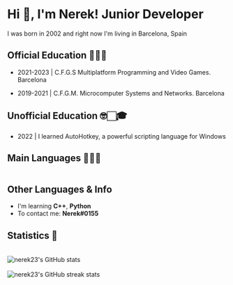 
<h1 align="left">Hi 👋, I'm Nerek! Junior Developer</h1>
<p align="left">I was born in 2002 and right now I'm living in Barcelona, Spain</p>

<h2 align="left">Official Education 👨🏻‍🎓</h2>
<ul dir="auto">
<li>
<p dir="auto">2021-2023 | C.F.G.S Multiplatform Programming and Video Games. Barcelona</p>

</li>
<li>

<p dir="auto">2019-2021 | C.F.G.M. Microcomputer Systems and Networks. Barcelona</p>
</li>
</ul>

<h2 align="left">Unofficial Education 🤓🏻‍🎓</h2>
<ul dir="auto">
<li>
<p dir="auto">2022 | I learned AutoHotkey, a powerful scripting language for Windows</p>

</li>
</ul>

<h2 align="left">Main Languages 👨🏻‍💻</h2>
<p dir="auto"><a target="_blank" rel="noopener noreferrer nofollow" href="https://camo.githubusercontent.com/256f498d9e3128b19f8cb5558884749179db9118aaa6e31d3f7c5da34edf5c8c/68747470733a2f2f696d672e736869656c64732e696f2f62616467652f632532332532302d2532333233393132302e7376673f267374796c653d666f722d7468652d6261646765266c6f676f3d632d7368617270266c6f676f436f6c6f723d7768697465"><img src="https://camo.githubusercontent.com/256f498d9e3128b19f8cb5558884749179db9118aaa6e31d3f7c5da34edf5c8c/68747470733a2f2f696d672e736869656c64732e696f2f62616467652f632532332532302d2532333233393132302e7376673f267374796c653d666f722d7468652d6261646765266c6f676f3d632d7368617270266c6f676f436f6c6f723d7768697465" alt="" style="max-width: 100%;"></a><a target="_blank" rel="noopener noreferrer nofollow" href="https://camo.githubusercontent.com/7858f416aa93ee56048ca2eb473bdde10002398fc4ff05e08faf6cb3cbb5bce1/68747470733a2f2f696d672e736869656c64732e696f2f62616467652f6a6176612532302d2532334544384230302e7376673f267374796c653d666f722d7468652d6261646765266c6f676f3d6a617661266c6f676f436f6c6f723d7768697465"><img src="https://camo.githubusercontent.com/7858f416aa93ee56048ca2eb473bdde10002398fc4ff05e08faf6cb3cbb5bce1/68747470733a2f2f696d672e736869656c64732e696f2f62616467652f6a6176612532302d2532334544384230302e7376673f267374796c653d666f722d7468652d6261646765266c6f676f3d6a617661266c6f676f436f6c6f723d7768697465" alt="" style="max-width: 100%;"></a></p>

<h2 align="left">Other Languages & Info</h2>
<ul dir="auto">
<li>I'm learning <strong>C++</strong>, <strong>Python</strong></li>
<li>To contact me: <strong>Nerek#0155</strong></li>
</ul>
<h2 align="left">Statistics 🧐</h2>
<br>
<div align="left">
  <img src="https://github-readme-stats.vercel.app/api?username=nerek23&show_icons=true&theme=dark" alt="nerek23's GitHub stats">
</div>
<br>
<div align="left">
  <img src="https://github-readme-streak-stats.herokuapp.com/?user=nerek23&theme=dark" alt="nerek23's GitHub streak stats">
</div>




